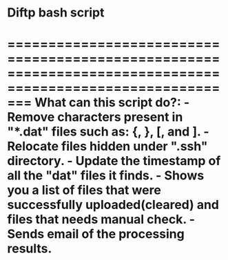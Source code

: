 # Diftp bash script

===========================================================================================================
    What can this script do?:
    - Remove characters present in \"*.dat\" files such as: {, }, [, and ].
    - Relocate files hidden under \".ssh\" directory.
    - Update the timestamp of all the \"dat\" files it finds.
    - Shows you a list of files that were successfully uploaded(cleared) and files that needs manual check.
    - Sends email of the processing results.
===========================================================================================================

